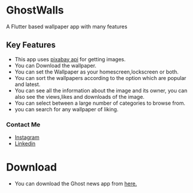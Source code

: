 # GhostWalls

A Flutter based wallpaper app with many features

## Key Features
- This app uses [pixabay api](https://pixabay.com/api/docs/) for getting images.
- You can Download the wallpaper.
- You can set the Wallpaper as your homescreen,lockscreen or both.
- You can sort the wallpapers according to the option which are popular and latest.
- You can see all the information about the image and its owner, you can also see the views,likes and downloads of the image.
- You can select between a large number of categories to browse from.
- you can search for any wallpaper of liking.
 
### Contact Me 

- [Instagram](https://www.instagram.com/_ghost_wheel_)
- [Linkedin](https://www.linkedin.com/in/sourav-ojha-82ba81195/)

# Download

- You can download the Ghost news app from [here.](https://bughunter-99.github.io/GhostWalls/docs/)
